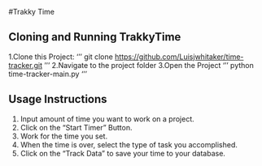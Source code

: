 #Trakky Time

## Cloning and Running TrakkyTime
1.Clone this Project:
‘’’
git clone https://github.com/Luisjwhitaker/time-tracker.git
’’’
2.Navigate to the project folder
3.Open the Project
‘’’
python time-tracker-main.py
‘’’
## Usage Instructions
1. Input amount of time you want to work on a project.
2. Click on the “Start Timer” Button.
3. Work for the time you set.
4. When the time is over, select the type of task you accomplished.
5. Click on the “Track Data” to save your time to your database.
